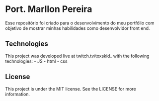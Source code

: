 <h1>Port. Marllon Pereira</h1>
Esse repositório foi criado para o desenvolvimento do meu portfólio com objetivo de mostrar minhas habilidades como desenvolvidor front end.

<a img="Images/">

<h2>Technologies</h2>
This project was developed live at twitch.tv/toxskid_ with the following technologies:
- JS
- html
- css 

<h2>License</h2>
This project is under the MIT license. See the LICENSE for more information.
